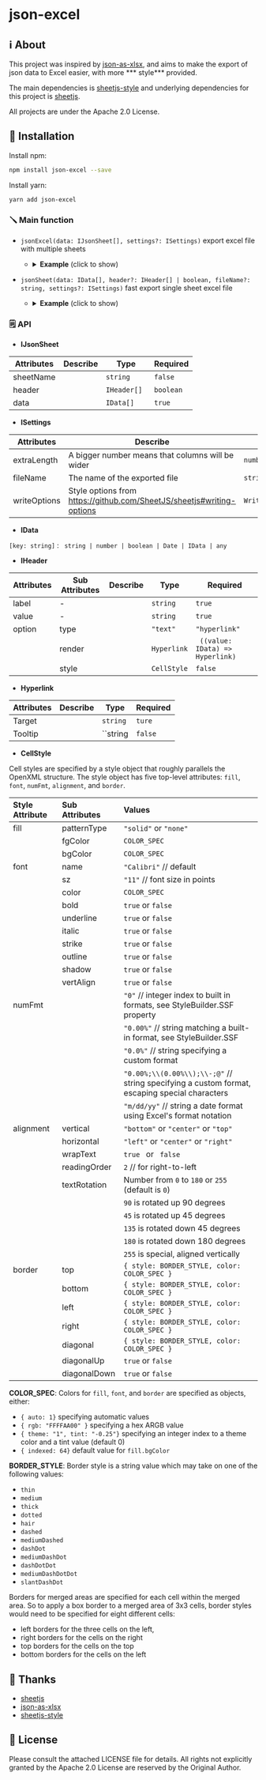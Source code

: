 # json-excel

## ℹ️ About

This project was inspired by [json-as-xlsx](https://github.com/LuisEnMarroquin/json-as-xlsx), and aims to make the export of json data to Excel easier, with more *** style*** provided.

The main dependencies is [sheetjs-style](https://github.com/gitbrent/xlsx-js-style) and underlying dependencies for this project is [sheetjs](https://github.com/sheetjs/sheetjs).

All projects are under the Apache 2.0 License.

## 🔌 Installation

Install npm:

```sh
npm install json-excel --save
```

Install yarn:

```html
yarn add json-excel
```

### 🪛 Main function

* `jsonExcel(data: IJsonSheet[], settings?: ISettings)`  export excel file with multiple sheets

  - <details>
      <summary><b>Example</b> (click to show)</summary>
    
    ```js
    const baseUrl = 'http://www.baseUrl.com'
    const data = [
      {
        sheetName: 'Adults',
        header: [
          {
            label: 'ID',
            value: 'id',
            option: {
              type: 'hyperlink',
              render: row => ({
                Target: `${baseUrl}/${row?.group}/${row?.id}`,
                Tooltip: `click to visit ${baseUrl}/${row?.group}/${row?.id}`
              }),
              style: {
                fill: { fgColor: { rgb: 'FFFFAA' } },
                font: {
                  bold: true,
                  italic: true
                }
              }
            }
          },
          { label: 'User', value: 'user' }, // Top level data
          { label: 'Age', value: row => row.age + ' years' }, // Run functions
          { label: 'Phone', value: row => (row.more ? row.more.phone || '' : '') } // Deep props
        ],
        data: [
          { id: 1, group: 1, user: 'Andrea', age: 20, more: { phone: '11111111' } },
          { id: 2, group: 1, user: 'Luis', age: 21, more: { phone: '22222222' } },
          { id: 3, group: 2, user: 'Tom', age: 18, more: { phone: '33333333' } },
          { id: 4, group: 2, user: 'Jack', age: 24, more: { phone: '444444444' } }
        ]
      },
      {
        sheetName: 'Children',
        header: false,
        data: [
          { id: 11, group: 3, user: 'Manuel', age: 16, more: { phone: '55555555' } },
          { id: 12, group: 4, user: 'Ana', age: 17, more: { phone: '66666666' } }
        ]
      }
    ]
    
    const settings = {
      fileName: 'PersonalInformation',
      extraLength: 3,
    }
    
    jsonExcel(data, settings)
    ```
    
    </details>



* `jsonSheet(data: IData[], header?: IHeader[] | boolean, fileName?: string, settings?: ISettings)`  fast export single sheet excel file 


  * <details>
      <summary><b>Example</b> (click to show)</summary>

    ```js
    const baseUrl = 'http://www.baseUrl.com'
    
    const data = [
      { id: 1, group: 1, user: 'Andrea', age: 20, more: { phone: '11111111' } },
      { id: 2, group: 1, user: 'Luis', age: 21, more: { phone: '22222222' } },
      { id: 3, group: 2, user: 'Tom', age: 18, more: { phone: '33333333' } },
      { id: 4, group: 2, user: 'Jack', age: 24, more: { phone: '444444444' } }
    ]
    
    const header = [
      {
        label: 'ID',
        value: 'id',
        option: {
          type: 'hyperlink',
          render: row => ({
            Target: `${baseUrl}/${row?.group}/${row?.id}`,
            Tooltip: `click to visit ${baseUrl}/${row?.group}/${row?.id}`
          }),
          style: {
            fill: { fgColor: { rgb: 'FFFFAA' } },
            font: {
              bold: true,
              italic: true
            }
          }
        }
      },
      { label: 'User', value: 'user' }, // Top level data
      { label: 'Age', value: row => row.age + ' years' }, // Run functions
      { label: 'Phone', value: row => (row.more ? row.more.phone || '' : '') } // Deep props
    ]
    
    jsonSheet(data, header, "AdultsInformation")
    ```

    </details>



### 🗒 API

* **IJsonSheet**

| Attributes | Describe | Type                     | Required |
| ---------- | -------- | ------------------------ | -------- |
| sheetName  |          | `string`                 | `false`  |
| header     |          | `IHeader[] ` | `boolean` | `false` |
| data       |          | `IData[]`                | `true`   |

* **ISettings**

| Attributes   | Describe                                                     | Type             | Required |
| ------------ | ------------------------------------------------------------ | ---------------- | -------- |
| extraLength  | A bigger number means that columns will be wider             | `number`         | `false`  |
| fileName     | The name of the exported file                                | `string`         | `false`  |
| writeOptions | Style options from https://github.com/SheetJS/sheetjs#writing-options | `WritingOptions` | `false`  |

* **IData**

`[key: string]` : ` string | number | boolean | Date | IData | any`

* **IHeader**

| Attributes | Sub Attributes | Describe | Type                                           | Required |
| ---------- | -------------- | -------- | ---------------------------------------------- | -------- |
| label      | -              |          | `string`                                       | `true`   |
| value      | -              |          | `string`                                       | `true`   |
| option     | type           |          | `"text"` | `"hyperlink"`                       | `false`  |
|            | render         |          | `Hyperlink` | ` ((value: IData) => Hyperlink)` | `false`  |
|            | style          |          | `CellStyle`                                    | `false`  |

* **Hyperlink**

| Attributes | Describe | Type     | Required |
| ---------- | -------- | -------- | -------- |
| Target     |          | `string` | `ture`   |
| Tooltip    |          | ``string | `false`  |

* **CellStyle**

Cell styles are specified by a style object that roughly parallels the OpenXML structure. The style object has five
top-level attributes: `fill`, `font`, `numFmt`, `alignment`, and `border`.

| Style Attribute | Sub Attributes | Values                                                       |
| :-------------- | :------------- | :----------------------------------------------------------- |
| fill            | patternType    | `"solid"` or `"none"`                                        |
|                 | fgColor        | `COLOR_SPEC`                                                 |
|                 | bgColor        | `COLOR_SPEC`                                                 |
| font            | name           | `"Calibri"` // default                                       |
|                 | sz             | `"11"` // font size in points                                |
|                 | color          | `COLOR_SPEC`                                                 |
|                 | bold           | `true` or `false`                                            |
|                 | underline      | `true` or `false`                                            |
|                 | italic         | `true` or `false`                                            |
|                 | strike         | `true` or `false`                                            |
|                 | outline        | `true` or `false`                                            |
|                 | shadow         | `true` or `false`                                            |
|                 | vertAlign      | `true` or `false`                                            |
| numFmt          |                | `"0"` // integer index to built in formats, see StyleBuilder.SSF property |
|                 |                | `"0.00%"` // string matching a built-in format, see StyleBuilder.SSF |
|                 |                | `"0.0%"` // string specifying a custom format                |
|                 |                | `"0.00%;\\(0.00%\\);\\-;@"` // string specifying a custom format, escaping special characters |
|                 |                | `"m/dd/yy"` // string a date format using Excel's format notation |
| alignment       | vertical       | `"bottom"` or `"center"` or `"top"`                          |
|                 | horizontal     | `"left"` or `"center"` or `"right"`                          |
|                 | wrapText       | `true ` or ` false`                                          |
|                 | readingOrder   | `2` // for right-to-left                                     |
|                 | textRotation   | Number from `0` to `180` or `255` (default is `0`)           |
|                 |                | `90` is rotated up 90 degrees                                |
|                 |                | `45` is rotated up 45 degrees                                |
|                 |                | `135` is rotated down 45 degrees                             |
|                 |                | `180` is rotated down 180 degrees                            |
|                 |                | `255` is special, aligned vertically                         |
| border          | top            | `{ style: BORDER_STYLE, color: COLOR_SPEC }`                 |
|                 | bottom         | `{ style: BORDER_STYLE, color: COLOR_SPEC }`                 |
|                 | left           | `{ style: BORDER_STYLE, color: COLOR_SPEC }`                 |
|                 | right          | `{ style: BORDER_STYLE, color: COLOR_SPEC }`                 |
|                 | diagonal       | `{ style: BORDER_STYLE, color: COLOR_SPEC }`                 |
|                 | diagonalUp     | `true` or `false`                                            |
|                 | diagonalDown   | `true` or `false`                                            |

**COLOR_SPEC**: Colors for `fill`, `font`, and `border` are specified as objects, either:

-   `{ auto: 1}` specifying automatic values
-   `{ rgb: "FFFFAA00" }` specifying a hex ARGB value
-   `{ theme: "1", tint: "-0.25"}` specifying an integer index to a theme color and a tint value (default 0)
-   `{ indexed: 64}` default value for `fill.bgColor`

**BORDER_STYLE**: Border style is a string value which may take on one of the following values:

-   `thin`
-   `medium`
-   `thick`
-   `dotted`
-   `hair`
-   `dashed`
-   `mediumDashed`
-   `dashDot`
-   `mediumDashDot`
-   `dashDotDot`
-   `mediumDashDotDot`
-   `slantDashDot`

Borders for merged areas are specified for each cell within the merged area. So to apply a box border to a merged area of 3x3 cells, border styles would need to be specified for eight different cells:

-   left borders for the three cells on the left,
-   right borders for the cells on the right
-   top borders for the cells on the top
-   bottom borders for the cells on the left

## 🙏 Thanks

-   [sheetjs](https://github.com/SheetJS/sheetjs)
-   [json-as-xlsx](https://github.com/LuisEnMarroquin/json-as-xlsx)
-   [sheetjs-style](https://github.com/gitbrent/xlsx-js-style)

## 🔖 License

Please consult the attached LICENSE file for details. All rights not explicitly
granted by the Apache 2.0 License are reserved by the Original Author.